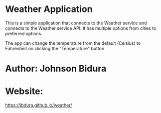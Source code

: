 # Weather Application

This is a simple application that connects to the Weather service and connects to the Weather service API.
It has multiple options from cities to preferred options.

The app can change the temperature from the default (Celsius) to Fahrenheit on clicking the "Temperature" button

# Author: Johnson Bidura

# Website:
https://jbdura.github.io/weather/